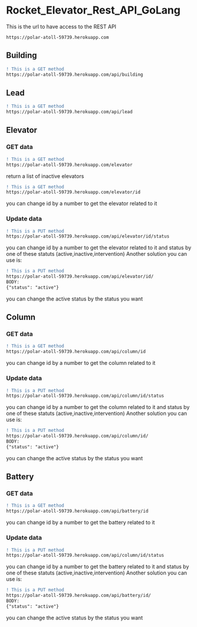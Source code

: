 # Rocket_Elevator_Rest_API_GoLang
This is the url to have access to the REST API
```
https://polar-atoll-59739.herokuapp.com
```

## Building
```diff
! This is a GET method
https://polar-atoll-59739.herokuapp.com/api/building
```

## Lead
```diff
! This is a GET method
https://polar-atoll-59739.herokuapp.com/api/lead
```

## Elevator
### GET data
```diff
! This is a GET method
https://polar-atoll-59739.herokuapp.com/elevator
```
return a list of inactive elevators

```diff
! This is a GET method
https://polar-atoll-59739.herokuapp.com/elevator/id
```
you can change id by a number to get the elevator related to it
### Update data

```diff
! This is a PUT method
https://polar-atoll-59739.herokuapp.com/api/elevator/id/status
```
you can change id by a number to get the elevator related to it and status by one of these statuts (active,inactive,intervention)
Another solution you can use is:
```diff
! This is a PUT method
https://polar-atoll-59739.herokuapp.com/api/elevator/id/
BODY:
{"status": "active"}
```
you can change the active status by the status you want
## Column
### GET data

```diff
! This is a GET method
https://polar-atoll-59739.herokuapp.com/api/column/id
```
you can change id by a number to get the column related to it
### Update data

```diff
! This is a PUT method
https://polar-atoll-59739.herokuapp.com/api/column/id/status
```
you can change id by a number to get the column related to it and status by one of these statuts (active,inactive,intervention)
Another solution you can use is:
```diff
! This is a PUT method
https://polar-atoll-59739.herokuapp.com/api/column/id/
BODY:
{"status": "active"}
```
you can change the active status by the status you want
## Battery
### GET data

```diff
! This is a GET method
https://polar-atoll-59739.herokuapp.com/api/battery/id
```
you can change id by a number to get the battery related to it
### Update data

```diff
! This is a PUT method
https://polar-atoll-59739.herokuapp.com/api/column/id/status
```
you can change id by a number to get the battery related to it and status by one of these statuts (active,inactive,intervention)
Another solution you can use is:
```diff
! This is a PUT method
https://polar-atoll-59739.herokuapp.com/api/battery/id/
BODY:
{"status": "active"}
```
you can change the active status by the status you want
